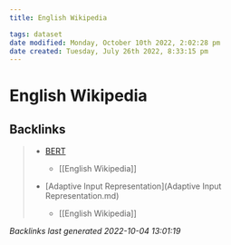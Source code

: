 ```yaml
---
title: English Wikipedia

tags: dataset 
date modified: Monday, October 10th 2022, 2:02:28 pm
date created: Tuesday, July 26th 2022, 8:33:15 pm
---
```


# English Wikipedia

## Backlinks
> - [BERT](BERT.md)
>   - [[English Wikipedia]]
>
> - [Adaptive Input Representation](Adaptive Input Representation.md)
>   - [[English Wikipedia]]

_Backlinks last generated 2022-10-04 13:01:19_
